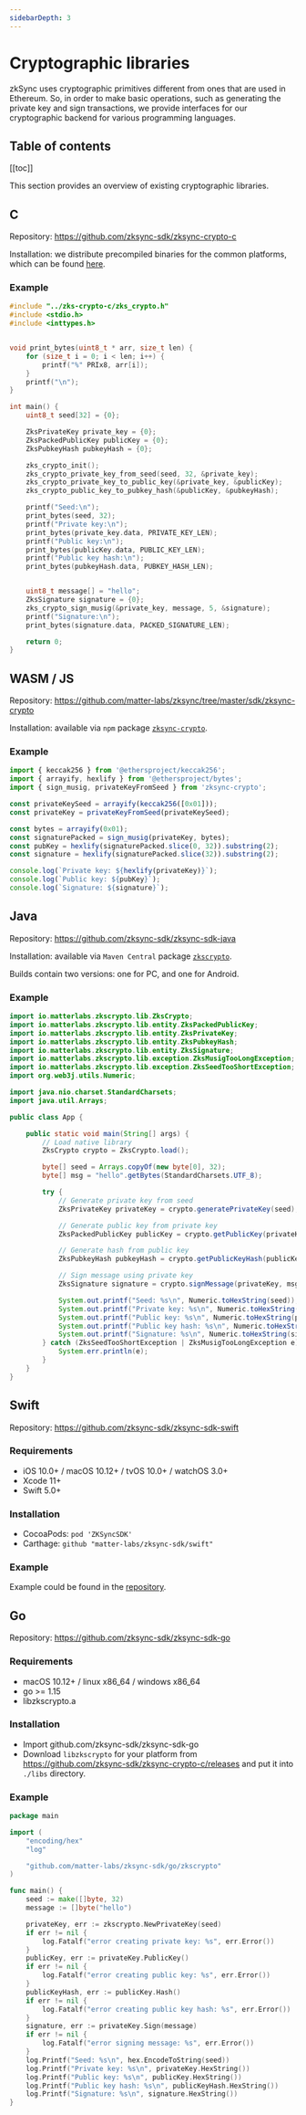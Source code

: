 ```yaml
---
sidebarDepth: 3
---
```


# Cryptographic libraries

zkSync uses cryptographic primitives different from ones that are used in Ethereum. So, in order to make basic
operations, such as generating the private key and sign transactions, we provide interfaces for our cryptographic
backend for various programming languages.

## Table of contents

[[toc]]

This section provides an overview of existing cryptographic libraries.

## C

Repository: <https://github.com/zksync-sdk/zksync-crypto-c>

Installation: we distribute precompiled binaries for the common platforms, which can be found [here][c_libs].

[c_libs]: https://github.com/zksync-sdk/zksync-crypto-c/releases/tag/v0.1.0

### Example

```c
#include "../zks-crypto-c/zks_crypto.h"
#include <stdio.h>
#include <inttypes.h>


void print_bytes(uint8_t * arr, size_t len) {
    for (size_t i = 0; i < len; i++) {
        printf("%" PRIx8, arr[i]);
    }
    printf("\n");
}

int main() {
    uint8_t seed[32] = {0};

    ZksPrivateKey private_key = {0};
    ZksPackedPublicKey publicKey = {0};
    ZksPubkeyHash pubkeyHash = {0};

    zks_crypto_init();
    zks_crypto_private_key_from_seed(seed, 32, &private_key);
    zks_crypto_private_key_to_public_key(&private_key, &publicKey);
    zks_crypto_public_key_to_pubkey_hash(&publicKey, &pubkeyHash);

    printf("Seed:\n");
    print_bytes(seed, 32);
    printf("Private key:\n");
    print_bytes(private_key.data, PRIVATE_KEY_LEN);
    printf("Public key:\n");
    print_bytes(publicKey.data, PUBLIC_KEY_LEN);
    printf("Public key hash:\n");
    print_bytes(pubkeyHash.data, PUBKEY_HASH_LEN);


    uint8_t message[] = "hello";
    ZksSignature signature = {0};
    zks_crypto_sign_musig(&private_key, message, 5, &signature);
    printf("Signature:\n");
    print_bytes(signature.data, PACKED_SIGNATURE_LEN);

    return 0;
}
```

## WASM / JS

Repository: <https://github.com/matter-labs/zksync/tree/master/sdk/zksync-crypto>

Installation: available via `npm` package [`zksync-crypto`][npm_lib].

[npm_lib]: https://www.npmjs.com/package/zksync-crypto

### Example

```js
import { keccak256 } from '@ethersproject/keccak256';
import { arrayify, hexlify } from '@ethersproject/bytes';
import { sign_musig, privateKeyFromSeed } from 'zksync-crypto';

const privateKeySeed = arrayify(keccak256([0x01]));
const privateKey = privateKeyFromSeed(privateKeySeed);

const bytes = arrayify(0x01);
const signaturePacked = sign_musig(privateKey, bytes);
const pubKey = hexlify(signaturePacked.slice(0, 32)).substring(2);
const signature = hexlify(signaturePacked.slice(32)).substring(2);

console.log(`Private key: ${hexlify(privateKey)}`);
console.log(`Public key: ${pubKey}`);
console.log(`Signature: ${signature}`);
```

## Java

Repository: <https://github.com/zksync-sdk/zksync-sdk-java>

Installation: available via `Maven Central` package [`zkscrypto`][java_lib].

[java_lib]: https://search.maven.org/artifact/io.zksync.sdk/zkscrypto

Builds contain two versions: one for PC, and one for Android.

### Example

```java
import io.matterlabs.zkscrypto.lib.ZksCrypto;
import io.matterlabs.zkscrypto.lib.entity.ZksPackedPublicKey;
import io.matterlabs.zkscrypto.lib.entity.ZksPrivateKey;
import io.matterlabs.zkscrypto.lib.entity.ZksPubkeyHash;
import io.matterlabs.zkscrypto.lib.entity.ZksSignature;
import io.matterlabs.zkscrypto.lib.exception.ZksMusigTooLongException;
import io.matterlabs.zkscrypto.lib.exception.ZksSeedTooShortException;
import org.web3j.utils.Numeric;

import java.nio.charset.StandardCharsets;
import java.util.Arrays;

public class App {

    public static void main(String[] args) {
        // Load native library
        ZksCrypto crypto = ZksCrypto.load();

        byte[] seed = Arrays.copyOf(new byte[0], 32);
        byte[] msg = "hello".getBytes(StandardCharsets.UTF_8);

        try {
            // Generate private key from seed
            ZksPrivateKey privateKey = crypto.generatePrivateKey(seed);

            // Generate public key from private key
            ZksPackedPublicKey publicKey = crypto.getPublicKey(privateKey);

            // Generate hash from public key
            ZksPubkeyHash pubkeyHash = crypto.getPublicKeyHash(publicKey);

            // Sign message using private key
            ZksSignature signature = crypto.signMessage(privateKey, msg);

            System.out.printf("Seed: %s\n", Numeric.toHexString(seed));
            System.out.printf("Private key: %s\n", Numeric.toHexString(privateKey.getData()));
            System.out.printf("Public key: %s\n", Numeric.toHexString(publicKey.getData()));
            System.out.printf("Public key hash: %s\n", Numeric.toHexString(pubkeyHash.getData()));
            System.out.printf("Signature: %s\n", Numeric.toHexString(signature.getData()));
        } catch (ZksSeedTooShortException | ZksMusigTooLongException e) {
            System.err.println(e);
        }
    }
}
```

## Swift

Repository: <https://github.com/zksync-sdk/zksync-sdk-swift>

### Requirements

- iOS 10.0+ / macOS 10.12+ / tvOS 10.0+ / watchOS 3.0+
- Xcode 11+
- Swift 5.0+

### Installation

- CocoaPods: `pod 'ZKSyncSDK'`
- Carthage: `github "matter-labs/zksync-sdk/swift"`

### Example

Example could be found in the [repository][swift_example].

[swift_example]: https://github.com/zksync-sdk/zksync-sdk-swift/tree/master/ZKSyncSample

## Go

Repository: <https://github.com/zksync-sdk/zksync-sdk-go>

### Requirements

- macOS 10.12+ / linux x86_64 / windows x86_64
- go >= 1.15
- libzkscrypto.a

### Installation

- Import github.com/zksync-sdk/zksync-sdk-go
- Download `libzkscrypto` for your platform from <https://github.com/zksync-sdk/zksync-crypto-c/releases> and put it
  into `./libs` directory.

### Example

```go
package main

import (
    "encoding/hex"
    "log"

    "github.com/matter-labs/zksync-sdk/go/zkscrypto"
)

func main() {
    seed := make([]byte, 32)
    message := []byte("hello")

    privateKey, err := zkscrypto.NewPrivateKey(seed)
    if err != nil {
        log.Fatalf("error creating private key: %s", err.Error())
    }
    publicKey, err := privateKey.PublicKey()
    if err != nil {
        log.Fatalf("error creating public key: %s", err.Error())
    }
    publicKeyHash, err := publicKey.Hash()
    if err != nil {
        log.Fatalf("error creating public key hash: %s", err.Error())
    }
    signature, err := privateKey.Sign(message)
    if err != nil {
        log.Fatalf("error signing message: %s", err.Error())
    }
    log.Printf("Seed: %s\n", hex.EncodeToString(seed))
    log.Printf("Private key: %s\n", privateKey.HexString())
    log.Printf("Public key: %s\n", publicKey.HexString())
    log.Printf("Public key hash: %s\n", publicKeyHash.HexString())
    log.Printf("Signature: %s\n", signature.HexString())
}
```
